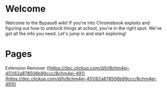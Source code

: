 # Welcome

Welcome to the Bypass6 wiki! If you're into Chromebook exploits and figuring out how to unblock things at school, you're in the right spot. We've got all the info you need. Let's jump in and start exploring!

# Pages

Extension Remover ([https://doc.clickup.com/d/h/8chm4ej-451/62a878506b99ccc/8chm4ej-491](https://doc.clickup.com/d/h/8chm4ej-451/62a878506b99ccc/8chm4ej-491))